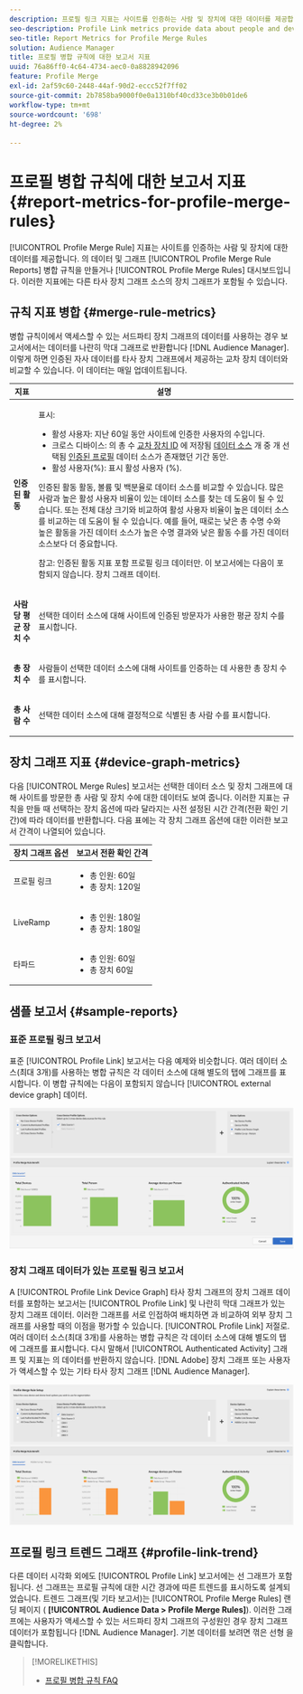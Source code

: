 ```yaml
---
description: 프로필 링크 지표는 사이트를 인증하는 사람 및 장치에 대한 데이터를 제공합니다. 프로필 링크의 데이터 및 그래프는 병합 규칙을 생성하거나 프로필 병합 규칙 대시보드에서 기존 규칙을 클릭할 때 동적으로 업데이트됩니다. 이러한 지표에는 다른 타사 장치 그래프 소스의 장치 그래프가 포함될 수 있습니다.
seo-description: Profile Link metrics provide data about people and devices that authenticate to your site. The data and graphs in Profile Link update dynamically as you create a merge rules or when you click an existing rule from the Profile Merge Rules dashboard. These metrics can include device graph from other third-party device graph sources.
seo-title: Report Metrics for Profile Merge Rules
solution: Audience Manager
title: 프로필 병합 규칙에 대한 보고서 지표
uuid: 76a86ff0-4c64-4734-aec0-0a8828942096
feature: Profile Merge
exl-id: 2af59c60-2448-44af-90d2-eccc52f7ff02
source-git-commit: 2b7858ba9000f0e0a1310bf40cd33ce3b0b01de6
workflow-type: tm+mt
source-wordcount: '698'
ht-degree: 2%

---
```


# 프로필 병합 규칙에 대한 보고서 지표 {#report-metrics-for-profile-merge-rules}

[!UICONTROL Profile Merge Rule] 지표는 사이트를 인증하는 사람 및 장치에 대한 데이터를 제공합니다. 의 데이터 및 그래프 [!UICONTROL Profile Merge Rule Reports] 병합 규칙을 만들거나 [!UICONTROL Profile Merge Rules] 대시보드입니다. 이러한 지표에는 다른 타사 장치 그래프 소스의 장치 그래프가 포함될 수 있습니다.

## 규칙 지표 병합 {#merge-rule-metrics}

병합 규칙이에서 액세스할 수 있는 서드파티 장치 그래프의 데이터를 사용하는 경우 보고서에서는 데이터를 나란히 막대 그래프로 반환합니다 [!DNL Audience Manager]. 이렇게 하면 인증된 자사 데이터를 타사 장치 그래프에서 제공하는 교차 장치 데이터와 비교할 수 있습니다. 이 데이터는 매일 업데이트됩니다.

<table id="table_A7FB2F9804F84AC8A6DD05C0E6EE7555"> 
 <thead> 
  <tr> 
   <th colname="col1" class="entry"> 지표 </th> 
   <th colname="col2" class="entry"> 설명 </th> 
  </tr> 
 </thead>
 <tbody> 
  <tr> 
   <td colname="col1"> <p> <b><span class="wintitle"> 인증된 활동</span></b> </p> </td> 
   <td colname="col2"> <p>표시: </p> 
    <ul id="ul_7F7373919A4A49028EF4BF7B28D9F8E9"> 
     <li id="li_FE2F93C496D64ED8928B3E522C9585EA"> <span class="wintitle"> 활성 사용자</span>: 지난 60일 동안 사이트에 인증한 사용자의 수입니다. </li> 
     <li id="li_60CFD26EE68B442683C0ED5FED1A79C8"> <span class="wintitle"> 크로스 디바이스</span>: 의 총 수 <a href="merge-rules-start.md#create-data-source"> 교차 장치 ID</a> 에 저장됨 <a href="https://experienceleague.adobe.com/docs/audience-manager/user-guide/features/data-sources/manage-datasources.html"> 데이터 소스</a> 개 중 개 선택됨 <a href="merge-rule-definitions.md"> 인증된 프로필</a> 데이터 소스가 존재했던 기간 동안. </li> 
     <li id="li_F2F07B6A326C4A18B79A0CF2C47D9677"> <span class="wintitle"> 활성 사용자(%)</span>: 표시 <span class="wintitle"> 활성 사용자</span> (%). </li> 
    </ul> <p> <span class="wintitle"> 인증된 활동</span> 활동, 볼륨 및 백분율로 데이터 소스를 비교할 수 있습니다. 많은 사람과 높은 활성 사용자 비율이 있는 데이터 소스를 찾는 데 도움이 될 수 있습니다. 또는 전체 대상 크기와 비교하여 활성 사용자 비율이 높은 데이터 소스를 비교하는 데 도움이 될 수 있습니다. 예를 들어, 때로는 낮은 총 수명 수와 높은 활동을 가진 데이터 소스가 높은 수명 결과와 낮은 활동 수를 가진 데이터 소스보다 더 중요합니다. </p> <p> <p>참고: <span class="wintitle"> 인증된 활동</span> 지표 포함 <span class="wintitle"> 프로필 링크</span> 데이터만. 이 보고서에는 다음이 포함되지 않습니다. <span class="wintitle"> 장치 그래프</span> 데이터. </p> </p> </td> 
  </tr> 
  <tr> 
   <td colname="col1"> <p> <b><span class="wintitle"> 사람당 평균 장치 수</span></b> </p> </td> 
   <td colname="col2"> <p> 선택한 데이터 소스에 대해 사이트에 인증된 방문자가 사용한 평균 장치 수를 표시합니다. </p> </td> 
  </tr> 
  <tr> 
   <td colname="col1"> <p> <b><span class="wintitle"> 총 장치 수</span></b> </p> </td> 
   <td colname="col2"> <p>사람들이 선택한 데이터 소스에 대해 사이트를 인증하는 데 사용한 총 장치 수를 표시합니다. </p> </td> 
  </tr> 
  <tr> 
   <td colname="col1"> <p> <b><span class="wintitle"> 총 사람 수</span></b> </p> </td> 
   <td colname="col2"> <p>선택한 데이터 소스에 대해 결정적으로 식별된 총 사람 수를 표시합니다. </p> </td> 
  </tr> 
 </tbody> 
</table>

## 장치 그래프 지표 {#device-graph-metrics}

다음 [!UICONTROL Merge Rules] 보고서는 선택한 데이터 소스 및 장치 그래프에 대해 사이트를 방문한 총 사람 및 장치 수에 대한 데이터도 보여 줍니다. 이러한 지표는 규칙을 만들 때 선택하는 장치 옵션에 따라 달라지는 사전 설정된 시간 간격(전환 확인 기간)에 따라 데이터를 반환합니다. 다음 표에는 각 장치 그래프 옵션에 대한 이러한 보고서 간격이 나열되어 있습니다.

<table id="table_038983EBC71F4A55BBCA99212AC5DEE6"> 
 <thead> 
  <tr> 
   <th colname="col1" class="entry"> 장치 그래프 옵션 </th> 
   <th colname="col2" class="entry"> 보고서 전환 확인 간격 </th> 
  </tr>
 </thead>
 <tbody> 
  <tr> 
   <td colname="col1"> <p><span class="wintitle"> 프로필 링크</span> </p> </td> 
   <td colname="col2"> <p> 
     <ul id="ul_B2FF2341573840549FFB96579F537082"> 
      <li id="li_B37323C2F2434F41B407500AC5C15447">총 인원: 60일 </li> 
      <li id="li_08D911224A60418BBB3CFB4E70CE73D4">총 장치: 120일 </li> 
     </ul> </p> </td> 
  </tr> 
  <tr> 
   <td colname="col1"> <p><span class="wintitle"> LiveRamp</span> </p> </td> 
   <td colname="col2"> <p> 
     <ul id="ul_2772F3AD7E1440789B635794ECDE8DFB"> 
      <li id="li_1432363829D64615B1D349A3722D6268">총 인원: 180일 </li> 
      <li id="li_D5C0E3CE92524B54BBD36C73A326292B">총 장치: 180일 </li> 
     </ul> </p> </td> 
  </tr> 
  <tr> 
   <td colname="col1"> <p><span class="wintitle"> 타파드</span> </p> </td> 
   <td colname="col2"> <p> 
     <ul id="ul_274529DB58E6442E95C6AD89BECB1362"> 
      <li id="li_67102211A72A4E47AACFE5E369793C17">총 인원: 60일 </li> 
      <li id="li_3E8F3DA6A7B5487895A626674DA363A5">총 장치 60일 </li> 
     </ul> </p> </td> 
  </tr> 
 </tbody> 
</table>

## 샘플 보고서 {#sample-reports}

### 표준 프로필 링크 보고서

표준 [!UICONTROL Profile Link] 보고서는 다음 예제와 비슷합니다. 여러 데이터 소스(최대 3개)를 사용하는 병합 규칙은 각 데이터 소스에 대해 별도의 탭에 그래프를 표시합니다. 이 병합 규칙에는 다음이 포함되지 않습니다 [!UICONTROL external device graph] 데이터.

![](assets/profile-link-metrics.png)

### 장치 그래프 데이터가 있는 프로필 링크 보고서

A [!UICONTROL Profile Link Device Graph] 타사 장치 그래프의 장치 그래프 데이터를 포함하는 보고서는 [!UICONTROL Profile Link] 및 나란히 막대 그래프가 있는 장치 그래프 데이터. 이러한 그래프를 서로 인접하여 배치하면 과 비교하여 외부 장치 그래프를 사용할 때의 이점을 평가할 수 있습니다. [!UICONTROL Profile Link] 저절로. 여러 데이터 소스(최대 3개)를 사용하는 병합 규칙은 각 데이터 소스에 대해 별도의 탭에 그래프를 표시합니다. 다시 말해서 [!UICONTROL Authenticated Activity] 그래프 및 지표는 의 데이터를 반환하지 않습니다. [!DNL Adobe] 장치 그래프 또는 사용자가 액세스할 수 있는 기타 타사 장치 그래프 [!DNL Audience Manager].

![](assets/profile-link-graph.png)

## 프로필 링크 트렌드 그래프 {#profile-link-trend}

다른 데이터 시각화 외에도 [!UICONTROL Profile Link] 보고서에는 선 그래프가 포함됩니다. 선 그래프는 프로필 규칙에 대한 시간 경과에 따른 트렌드를 표시하도록 설계되었습니다. 트렌드 그래프(및 기타 보고서)는 [!UICONTROL Profile Merge Rules] 랜딩 페이지 ( **[!UICONTROL Audience Data > Profile Merge Rules]**). 이러한 그래프에는 사용자가 액세스할 수 있는 서드파티 장치 그래프의 구성원인 경우 장치 그래프 데이터가 포함됩니다 [!DNL Audience Manager]. 기본 데이터를 보려면 꺾은 선형 을 클릭합니다.

>[!MORELIKETHIS]
>
>* [프로필 병합 규칙 FAQ](../../faq/faq-profile-merge.md)

